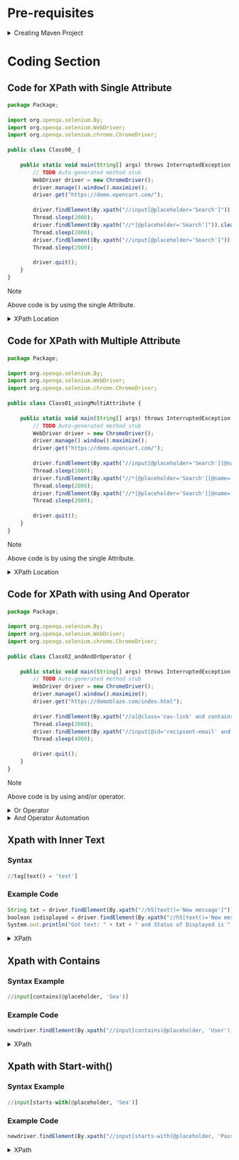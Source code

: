 # Pre-requisites
<details>
  <summary>Creating Maven Project</summary>

  <img alt="Image" src="https://github.com/RouthKiranBabu/Masai-School-Journey/blob/main/Lectures/Selenium/Part022_Locators/imgvid/Prerequisites.gif"> </img>
</details>

# Coding Section
## Code for XPath with Single Attribute
```javascript
package Package;

import org.openqa.selenium.By;
import org.openqa.selenium.WebDriver;
import org.openqa.selenium.chrome.ChromeDriver;

public class Class00_ {

	public static void main(String[] args) throws InterruptedException {
		// TODO Auto-generated method stub
		WebDriver driver = new ChromeDriver();
		driver.manage().window().maximize();
		driver.get("https://demo.opencart.com/");
		
		driver.findElement(By.xpath("//input[@placeholder='Search']")).sendKeys("T-Shirts");
		Thread.sleep(2000);
		driver.findElement(By.xpath("//*[@placeholder='Search']")).clear();
		Thread.sleep(2000);
		driver.findElement(By.xpath("//input[@placeholder='Search']")).sendKeys("New T-Shirts");
		Thread.sleep(2000);
		
		driver.quit();
	}
}
```
>[!NOTE]
>Above code is by using the single Attribute.
><details>
>  <summary>XPath Location</summary>
>
>  <img alt="Image" src="./imgif/xpath.png" width = 100%> </img>
></details>
## Code for XPath with Multiple Attribute
```javascript
package Package;

import org.openqa.selenium.By;
import org.openqa.selenium.WebDriver;
import org.openqa.selenium.chrome.ChromeDriver;

public class Class01_usingMultiAttribute {

	public static void main(String[] args) throws InterruptedException {
		// TODO Auto-generated method stub
		WebDriver driver = new ChromeDriver();
		driver.manage().window().maximize();
		driver.get("https://demo.opencart.com/");
		
		driver.findElement(By.xpath("//input[@placeholder='Search'][@name='search']")).sendKeys("T-Shirts");
		Thread.sleep(2000);
		driver.findElement(By.xpath("//*[@placeholder='Search'][@name='search']")).clear();
		Thread.sleep(2000);
		driver.findElement(By.xpath("//*[@placeholder='Search'][@name='search']")).sendKeys("New T-Shirts");
		Thread.sleep(2000);
		
		driver.quit();
	}
}
```
>[!NOTE]
>Above code is by using the single Attribute.
><details>
>  <summary>XPath Location</summary>
>
>  <img alt="Image" src="./imgif/xpath.png" width = 100%> </img>
></details>
## Code for XPath with using And Operator
```javascript
package Package;

import org.openqa.selenium.By;
import org.openqa.selenium.WebDriver;
import org.openqa.selenium.chrome.ChromeDriver;

public class Class02_andAndOrOperator {

	public static void main(String[] args) throws InterruptedException {
		// TODO Auto-generated method stub
		WebDriver driver = new ChromeDriver();
		driver.manage().window().maximize();
		driver.get("https://demoblaze.com/index.html");
		
		driver.findElement(By.xpath("//a[@class='nav-link' and contains(text(), 'Contact')]")).click();
		Thread.sleep(2000);
		driver.findElement(By.xpath("//input[@id='recipient-email' and @class='form-control']")).sendKeys("Username Value");
		Thread.sleep(4000);
		
		driver.quit();
	}
}
```
>[!NOTE]
>Above code is by using and/or operator.
><details>
>  <summary>Or Operator</summary>
>
>```javascript
>driver.findElement(By.xpath("//input[@id='recipient-name' or @class='control']")).sendKeys("Contact Value");
>```
>  <img alt="Image" src="./imgif/oroperator.png" width = 100%> </img>
></details>
><details>
>  <summary>And Operator Automation</summary>
>
>  <img alt="Image" src="./imgif/Andoperator.gif" width = 100%> </img>
></details>
## Xpath with Inner Text
### Syntax
```python
//tag[text() = 'text']
```
### Example Code
```javascript
String txt = driver.findElement(By.xpath("//h5[text()='New message']")).getText();
boolean isdisplayed = driver.findElement(By.xpath("//h5[text()='New message']")).isDisplayed();
System.out.println("Got text: " + txt + " and Status of Displayed is " + isdisplayed + "."); // Got text: New message and Status of Displayed is true.
```
<details>
  <summary>XPath</summary>

  <img alt="Image" src="./imgif/xpathwithtext.png" width = 100%> </img>
</details>

## Xpath with Contains

### Syntax Example
```python
//input[contains(@placeholder, 'Sea')]
```
### Example Code
```javascript
newdriver.findElement(By.xpath("//input[contains(@placeholder, 'User')]")).sendKeys("Admin");
```
<details>
  <summary>XPath</summary>

  <img alt="Image" src="./imgif/xpathwithcontains.png" width = 100%> </img>
</details>

## Xpath with Start-with()

### Syntax Example
```python
//input[starts-with(@placeholder, 'Sea')]
```
### Example Code
```javascript
newdriver.findElement(By.xpath("//input[starts-with(@placeholder, 'Pass')]")).sendKeys("admin123");
```
<details>
  <summary>XPath</summary>

  <img alt="Image" src="./imgif/xpathwithstartswith.png" width = 100%> </img>
</details>
